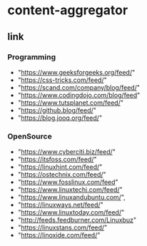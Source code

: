 # content-aggregator

## link

### Programming

 - "https://www.geeksforgeeks.org/feed/"
 - "https://css-tricks.com/feed/"
 - "https://scand.com/company/blog/feed/"
 - "https://www.codingdojo.com/blog/feed"
 - "https://www.tutsplanet.com/feed/"
 - "https://github.blog/feed/"
 - "https://blog.jooq.org/feed/"

### OpenSource

 - "https://www.cyberciti.biz/feed/"
 - "https://itsfoss.com/feed/"
 - "https://linuxhint.com/feed/"
 - "https://ostechnix.com/feed/"
 - "https://www.fosslinux.com/feed"
 - "https://www.linuxtechi.com/feed/"
 - "https://www.linuxandubuntu.com/",
 - "https://linuxways.net/feed/"
 - "https://www.linuxtoday.com/feed/"
 - "http://feeds.feedburner.com/Linuxbuz"
 - "https://linuxstans.com/feed/"
 - "https://linoxide.com/feed/"



